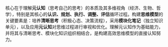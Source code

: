 核心在于理解**元认知**（思考自己的思考）的本质及其多维视角（经济、生物、哲学），特别是其核心的**认识、规划、执行、调整、评估**循环过程。构建**思维模型**的关键要素是：培养**清晰思考**（积极心态、决策流程），采用**模块化笔记**（独立知识单元），以及应用**元认知**对思维过程进行审视和优化。理解元认知作为基础能力，并将其与清晰思考、模块化知识组织相结合，是构建高效思维模型的直接认知努力。